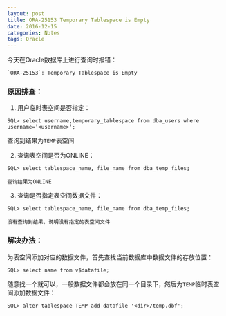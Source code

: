 ```yaml
---
layout: post
title: ORA-25153 Temporary Tablespace is Empty
date: 2016-12-15
categories: Notes
tags: Oracle
---
```


今天在Oracle数据库上进行查询时报错：

```
`ORA-25153`: Temporary Tablespace is Empty
```

### 原因排查：

 1. 用户临时表空间是否指定：
   
```
SQL> select username,temporary_tablespace from dba_users where username='<username>';
```
   
   查询到结果为`TEMP`表空间

  2. 查询表空间是否为ONLINE：

```
SQL> select tablespace_name, file_name from dba_temp_files;
```

    查询结果为ONLINE

  3. 查询是否指定表空间数据文件：

```
SQL> select tablespace_name, file_name from dba_temp_files;
```

    没有查询到结果，说明没有指定的表空间文件

### 解决办法：

为表空间添加对应的数据文件，首先查找当前数据库中数据文件的存放位置：

```
SQL> select name from v$datafile;
```

随意找一个就可以，一般数据文件都会放在同一个目录下，然后为`TEMP`临时表空间添加数据文件：

```
SQL> alter tablespace TEMP add datafile '<dir>/temp.dbf';
```
